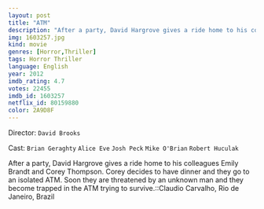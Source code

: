 ```yaml
---
layout: post
title: "ATM"
description: "After a party, David Hargrove gives a ride home to his colleagues Emily Brandt and Corey Thompson. Corey decides to have dinner and they go to an isolated ATM. Soon they are threatened by an unknown man and they become trapped in the ATM trying to survive..."
img: 1603257.jpg
kind: movie
genres: [Horror,Thriller]
tags: Horror Thriller 
language: English
year: 2012
imdb_rating: 4.7
votes: 22455
imdb_id: 1603257
netflix_id: 80159880
color: 2A9D8F
---
```

Director: `David Brooks`  

Cast: `Brian Geraghty` `Alice Eve` `Josh Peck` `Mike O'Brian` `Robert Huculak` 

After a party, David Hargrove gives a ride home to his colleagues Emily Brandt and Corey Thompson. Corey decides to have dinner and they go to an isolated ATM. Soon they are threatened by an unknown man and they become trapped in the ATM trying to survive.::Claudio Carvalho, Rio de Janeiro, Brazil